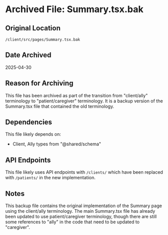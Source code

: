 # Archived File: Summary.tsx.bak

## Original Location
`/client/src/pages/Summary.tsx.bak`

## Date Archived
2025-04-30

## Reason for Archiving
This file has been archived as part of the transition from "client/ally" terminology to "patient/caregiver" terminology. It is a backup version of the Summary.tsx file that contained the old terminology.

## Dependencies
This file likely depends on:
- Client, Ally types from "@shared/schema"

## API Endpoints
This file likely uses API endpoints with `/clients/` which have been replaced with `/patients/` in the new implementation.

## Notes
This backup file contains the original implementation of the Summary page using the client/ally terminology. The main Summary.tsx file has already been updated to use patient/caregiver terminology, though there are still some references to "ally" in the code that need to be updated to "caregiver".
